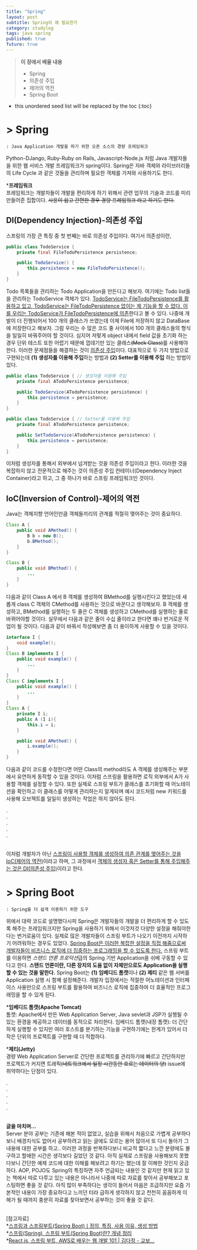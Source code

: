 ```yaml
---
title: "Spring"
layout: post
subtitle: Spring이 왜 필요한가
category: studylog
tags: java spring
published: true
future: true
---
```


> **이 장에서 배울 내용**
>
> * Spring
> * 의존성 주입
> * 제어의 역전
> * Spring Boot

<!--more-->

* this unordered seed list will be replaced by the toc
{:toc}

# > Spring
    : Java Application 개발을 하기 위한 오픈 소스의 경량 프레임워크

Python-DJango, Ruby-Ruby on Rails, Javascript-Node.js 처럼 Java 개발자들을 위한 웹 서비스 개발 프레임워크가 spring이다. Spring은 자바 객체와 라이브러리들의 Life Cycle 과 같은 것들을 관리하며 필요한 객체를 가져와 사용하기도 한다.

***프레임워크**<br/>
프레임워크는 개발자들이 개발을 편리하게 하기 위해서 관련 업무의 기술과 코드를 미리 만들어준 집합이다. ~~사용이 쉽고 간편한 경우 경량 프레임워크 라고 하기도 한다.~~

## DI(Dependency Injection)-의존성 주입
스프링의 가장 큰 특징 중 첫 번째는 바로 의존성 주입이다. 여기서 의존성이란, 
```java
public class TodoService {
    private final FileTodoPersistence persistence;

    public TodoService() {
        this.persistence = new FileTodoPersistence();
    }
}
```
Todo 목록들을 관리하는 Todo Application을 만든다고 해보자. 여기에는 Todo list들을 관리하는 TodoService 객체가 있다. <u>TodoService는 FileTodoPersistence를 활용하고 있고, TodoService는 FileTodoPersistence 없이는 제 기능을 할 수 없다. 이를 우리는 TodoService가 FileTodoPersistence에 의존</u>한다고 볼 수 있다.
나중에 개발이 더 진행되어서 100 개의 클래스가 쓰였는데 이제 File에 저장하지 않고 DataBase에 저장한다고 해보자. 그럼 우리는 수 많은 코드 줄 사이에서 100 개의 클래스들의 형식을 일일히 바꿔주어야 할 것이다. 심지어 저렇게 object 내에서 field 값을 초기화 하는 경우 단위 테스트 또한 어렵기 때문에 껍데기만 있는 클래스~~(Mock Class)~~를 사용해야한다. 이러한 문제점들을 해결하는 것이 <u>의존성 주입</u>이다. 대표적으로 두 가지 방법으로 구현되는데 **(1) 생성자를 이용해 주입**하는 방법과 **(2) Setter를 이용해 주입** 하는 방법이 있다.
```java
public class TodoService { // 생성자를 이용해 주입
    private final ATodoPersistence persistence;

    public TodoService(ATodoPersistence persistence) {
        this.persistence = persistence;
    }
}
```
```java
public class TodoService { // Setter를 이용해 주입
    private final ATodoPersistence persistence;

    public SetTodoService(ATodoPersistence persistence) {
        this.persistence = persistence;
    }
}
```
이처럼 생성자를 통해서 외부에서 넘겨받는 것을 의존성 주입이라고 한다. 이러한 것을 복잡하지 않고 전문적으로 해주는 것이 의존성 주입 컨테이너(Dependency Inject Container)라고 하고, 그 중 하나가 바로 스프링 프레임워크인 것이다.

## IoC(Inversion of Control)-제어의 역전
Java는 객체지향 언어인만큼 객체들끼리의 관계를 적절히 맺어주는 것이 중요하다.
```java
Class A {
    public void AMethod() {
        B b = new B();
        b.BMethod();
    }
}

Class B {
    public void BMethod() {
        ...
    }
}
```
다음과 같이 Class A 에서 B 객체를 생성하여 BMethod를 실행시킨다고 했었는데 새롭게 class C 객체의 CMethod를 사용하는 것으로 바꾼다고 생각해보자. B 객체를 생성하고, BMethod를 실행하는 두 줄은 C 객체를 생성하고 CMethod를 실행하는 줄로 바뀌어야할 것이다. 실무에서 다음과 같은 줄이 수십 줄이라고 한다면 꽤나 번거로운 작업이 될 것이다. 다음과 같이 바꿔서 작성해보면 좀 더 용이하게 사용할 수 있을 것이다.
```java
interface I {
    void example();
}
Class B implements I {
    public void example() {
        ...
    }
}
Class C implements I {
    public void example() {
        ...
    }
}
Class A {
    private I i;
    public A (I i){
        this.i = i;
    }

    public void AMethod() {
        i.example();
    }
}
```
다음과 같이 코드를 수정한다면 어떤 Class의 method라도 A 객체를 생성해주는 부분에서 유연하게 동작할 수 있을 것이다. 이처럼 스프링을 활용하면 로직 외부에서 A가 사용할 객체를 설정할 수 있다.
또한 실제로 스프링 부트가 클래스를 초기화할 때 어노테이션을 확인하고 이 클래스를 어떻게 관리하는지 알게되며 예시 코드처럼 new 키워드를 사용해 오브젝트를 일일이 생성하는 작업은 하지 않아도 된다.

.<br/>
.<br/>
.<br/>
.<br/>
.<br/><br/>

이처럼 개발자가 아닌 <u>스프링이 사용할 객체를 생성하여 의존 관계를 맺어주는 것을 IoC(제어의 역전)</u>이라고 하며, 그 과정에서 <u>객체의 생성자 혹은 Setter를 통해 주입해주는 것은 DI(의존성 주입)</u>이라고 한다.


# > Spring Boot
    : Spring을 더 쉽게 이용하기 위한 도구
    
위에서 대략 코드로 설명했다시피 Spring은 개발자들의 개발을 더 편리하게 할 수 있도록 해주는 프레임워크지만 Spring을 사용하기 위해서 이것저것 다양한 설정을 해줘야한다는 번거로움이 있다. 실제로 많은 개발자들이 스프링 부트가 나오기 이전까지 시작하기 어려워하는 경우도 있었다. <u>Spring Boot은 이러한 복잡한 설정을 직접 해줌으로써 개발자들이 비즈니스 로직에 더 집중하는 프로그래밍을 할 수 있도록 한다.</u>
스프링 부트를 이용하면 *스탠드 언론 프로덕션*급의 Spring 기반 Application을 쉬베 구동할 수 있다고 한다. **스탠드 언론이란, 다른 장치의 도움 없이 자체만으로도 Application을 실행할 수 있는 것을 말한다.** Spring Boot는 **(1) 임베디드 톰캣**이나 **(2) 제티** 같은 웹 서버를 Application 실행 시 함꼐 설정해준다. 개발자 입장에서는 적절한 어노테이션과 인터페이스 사용만으로 스프링 부트를 활용하여 비즈니스 로직에 집중하여 더 효율적인 프로그래밍을 할 수 있게 된다.

***임베디드 톰캣(Apache Tomcat)**<br/>
톰캣: Apache에서 만든 Web Application Server, Java sevlet과 JSP가 실행될 수 있는 환경을 제공하고 데이터를 동적으로 처리한다.
임베디드 톰캣(내장 톰캣): 더 간단하게 실행할 수 있지만 여러 호스트를 분기하는 기능을 구현하기에는 한계가 있어서 더 작은 단위의 프로젝트를 구현할 때 더 적합하다.

***제티(Jetty)**<br/>
경량 Web Application Server로 간단한 프로젝트를 관리하기에 빠르고 간단하지만 프로젝트가 커지면 트래픽~~(네트워크에서 일정 시간동안 흐르는 데이터의 양)~~ issue에 취약하다는 단점이 있다.

.<br/>
.<br/>
.<br/>
.<br/>
.<br/><br/>


**글을 마치며...**<br/>
Server 분야 공부는 기존에 해본 적이 없었고, 실습을 위해서 처음으로 가볍게 공부하다보니 배경지식도 없어서 공부하려고 읽는 글에도 모르는 용어 많아서 또 다시 돌아가 그 내용에 대한 공부를 하고.. 이러한 과정을 반복하다보니 비교적 짧다고 느낀 분량에도 불구하고 할애한 시간은 생각보다 길었던 것 같다.
아직 실제로 스프링을 사용해보지 못했다보니 간단한 예제 코드에 대한 이해를 해보려고 하기는 했는데 잘 이해한 것인지 궁금하다.
AOP, POJO도 Spring의 특징하면 자주 언급되는 내용인 것 같지만 현재 읽고 있는 책에서 따로 다루고 있는 내용은 아니라서 나중에 따로 자료를 찾아서 공부해보고 포스팅하면 좋을 것 같다.
아직 많이 부족하다는 생각이 들어서 마음은 조급하지만 요즘 기본적인 내용이 가장 중요하다고 느끼던 터라 급하게 생각하지 않고 천천히 꼼꼼하게 이해가 될 때까지 충분히 자료를 찾아보면서 공부하는 것이 좋을 것 같다.<br/><br/>

[참고자료]
<br/>
*[스프링과 스프링부트(Spring Boot)ㅣ정의, 특징, 사용 이유, 생성 방법](https://www.codestates.com/blog/content/%EC%8A%A4%ED%94%84%EB%A7%81-%EC%8A%A4%ED%94%84%EB%A7%81%EB%B6%80%ED%8A%B8)  
*[스프링(Spring), 스프링 부트(Spring Boot)란? 개념 정리](https://melonicedlatte.com/2021/07/11/174700.html)  
*[React.js, 스프링 부트, AWS로 배우는 웹 개발 101 | 김다정 - 교보...](https://product.kyobobook.co.kr/detail/S000001805062)